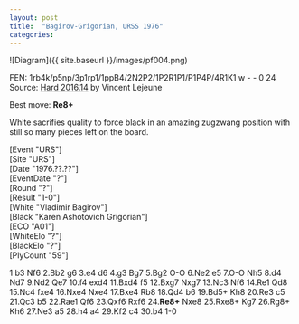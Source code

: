 ```yaml
---
layout: post
title:  "Bagirov-Grigorian, URSS 1976"
categories: 
---
```


![Diagram]({{ site.baseurl }}/images/pf004.png)

FEN: 1rb4k/p5np/3p1rp1/1ppB4/2N2P2/1P2R1P1/P1P4P/4R1K1 w - - 0 24  
Source: [Hard 2016.14](http://home.scarlet.be/vincentlejeune/chess/hard2016beta6.epd) by Vincent Lejeune  
<!--more-->
Best move: **Re8+**

White sacrifies quality to force black in an amazing zugzwang position with still so many pieces left on the board.

[Event "URS"]  
[Site "URS"]  
[Date "1976.??.??"]  
[EventDate "?"]  
[Round "?"]  
[Result "1-0"]  
[White "Vladimir Bagirov"]  
[Black "Karen Ashotovich Grigorian"]  
[ECO "A01"]  
[WhiteElo "?"]  
[BlackElo "?"]  
[PlyCount "59"]  

1 b3 Nf6 2.Bb2 g6 3.e4 d6 4.g3 Bg7 5.Bg2 O-O 6.Ne2 e5 7.O-O Nh5 8.d4 Nd7 9.Nd2 Qe7 10.f4 exd4 11.Bxd4 f5 12.Bxg7 Nxg7 13.Nc3 Nf6 14.Re1 Qd8 15.Nc4 fxe4 16.Nxe4 Nxe4 17.Bxe4 Rb8 18.Qd4 b6 19.Bd5+ Kh8 20.Re3 c5 21.Qc3 b5 22.Rae1 Qf6 23.Qxf6 Rxf6 24.**Re8+** Nxe8 25.Rxe8+ Kg7 26.Rg8+ Kh6 27.Ne3 a5 28.h4 a4 29.Kf2 c4 30.b4 1-0

